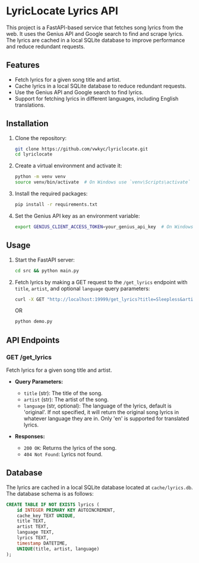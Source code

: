 # LyricLocate Lyrics API

This project is a FastAPI-based service that fetches song lyrics from the web. It uses the Genius API and Google search to find and scrape lyrics. The lyrics are cached in a local SQLite database to improve performance and reduce redundant requests.

## Features

- Fetch lyrics for a given song title and artist.
- Cache lyrics in a local SQLite database to reduce redundant requests.
- Use the Genius API and Google search to find lyrics.
- Support for fetching lyrics in different languages, including English translations.

## Installation

1. Clone the repository:

   ```sh
   git clone https://github.com/vwkyc/lyriclocate.git
   cd lyriclocate
   ```

2. Create a virtual environment and activate it:

   ```sh
   python -m venv venv
   source venv/bin/activate  # On Windows use `venv\Scripts\activate`
   ```

3. Install the required packages:

   ```sh
   pip install -r requirements.txt
   ```

4. Set the Genius API key as an environment variable:

   ```sh
   export GENIUS_CLIENT_ACCESS_TOKEN=your_genius_api_key  # On Windows use `set GENIUS_CLIENT_ACCESS_TOKEN=your_genius_api_key`
   ```

## Usage

1. Start the FastAPI server:

   ```sh
   cd src && python main.py
   ```

2. Fetch lyrics by making a GET request to the `/get_lyrics` endpoint with `title`, `artist`, and optional `language` query parameters:

   ```sh
   curl -X GET "http://localhost:19999/get_lyrics?title=Sleepless&artist=deadmau5"
   ```
   OR
   ```sh
   python demo.py
   ```

## API Endpoints

### GET /get_lyrics

Fetch lyrics for a given song title and artist.

- **Query Parameters:**
  - `title` (str): The title of the song.
  - `artist` (str): The artist of the song.
  - `language` (str, optional): The language of the lyrics, default is 'original'. If not specified, it will return the original song lyrics in whatever language they are in. Only 'en' is supported for translated lyrics.

- **Responses:**
  - `200 OK`: Returns the lyrics of the song.
  - `404 Not Found`: Lyrics not found.

## Database

The lyrics are cached in a local SQLite database located at `cache/lyrics.db`. The database schema is as follows:

```sql
CREATE TABLE IF NOT EXISTS lyrics (
    id INTEGER PRIMARY KEY AUTOINCREMENT,
    cache_key TEXT UNIQUE,
    title TEXT,
    artist TEXT,
    language TEXT,
    lyrics TEXT,
    timestamp DATETIME,
    UNIQUE(title, artist, language)
);
```

